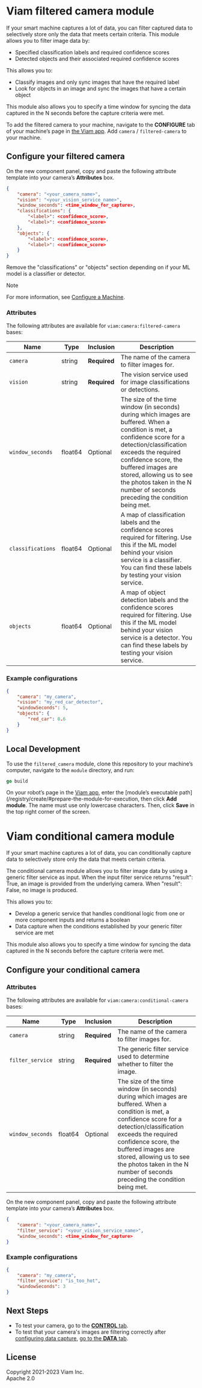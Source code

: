 # Viam filtered camera module

If your smart machine captures a lot of data, you can filter captured data to selectively store only the data that meets certain criteria.
This module allows you to filter image data by:

- Specified classification labels and required confidence scores
- Detected objects and their associated required confidence scores

This allows you to:

- Classify images and only sync images that have the required label
- Look for objects in an image and sync the images that have a certain object

This module also allows you to specify a time window for syncing the data captured in the N seconds before the capture criteria were met.

To add the filtered camera to your machine, navigate to the **CONFIGURE** tab of your machine’s page in [the Viam app](https://app.viam.com/).
Add `camera` / `filtered-camera` to your machine.

## Configure your filtered camera

On the new component panel, copy and paste the following attribute template into your camera’s **Attributes** box.

```json
{
    "camera": "<your_camera_name>",
    "vision": "<your_vision_service_name>",
    "window_seconds": <time_window_for_capture>,
    "classifications": {
        "<label>": <confidence_score>,
        "<label>": <confidence_score>
    },
    "objects": {
        "<label>": <confidence_score>,
        "<label>": <confidence_score>
    }
}
```

Remove the "classifications" or "objects" section depending on if your ML model is a classifier or detector.

> [!NOTE]
> For more information, see [Configure a Machine](https://docs.viam.com/operate/get-started/supported-hardware/#configure-hardware-on-your-machine).

### Attributes

The following attributes are available for `viam:camera:filtered-camera` bases:

| Name | Type | Inclusion | Description |
| ---- | ------ | ------------ | ----------- |
| `camera` | string | **Required** | The name of the camera to filter images for. |
| `vision` | string | **Required** | The vision service used for image classifications or detections. |
| `window_seconds` | float64 | Optional | The size of the time window (in seconds) during which images are buffered. When a condition is met, a confidence score for a detection/classification exceeds the required confidence score, the buffered images are stored, allowing us to see the photos taken in the N number of seconds preceding the condition being met. |
| `classifications` | float64 | Optional | A map of classification labels and the confidence scores required for filtering. Use this if the ML model behind your vision service is a classifier. You can find these labels by testing your vision service. |
| `objects` | float64 | Optional | A map of object detection labels and the confidence scores required for filtering. Use this if the ML model behind your vision service is a detector. You can find these labels by testing your vision service. |

### Example configurations

```json
{
    "camera": "my_camera",
    "vision": "my_red_car_detector",
    "windowSeconds": 5,
    "objects": {
        "red_car": 0.6
    }
}
```

## Local Development

To use the `filtered_camera` module, clone this repository to your
machine’s computer, navigate to the `module` directory, and run:

```go
go build
```

On your robot’s page in the [Viam app](https://app.viam.com/), enter
the [module’s executable path](/registry/create/#prepare-the-module-for-execution, then click
**Add module**.
The name must use only lowercase characters.
Then, click **Save** in the top right corner of the screen.

# Viam conditional camera module

If your smart machine captures a lot of data, you can conditionally capture data to selectively store only the data that meets certain criteria.

The conditional camera module allows you to filter image data by using a generic filter service as input.  When the input filter service returns "result": True, an image is provided from the underlying camera. When "result": False, no image is produced.

This allows you to:

- Develop a generic service that handles conditional logic from one or more component inputs and returns a boolean
- Data capture when the conditions established by your generic filter service are met

This module also allows you to specify a time window for syncing the data captured in the N seconds before the capture criteria were met.

## Configure your conditional camera

### Attributes

The following attributes are available for `viam:camera:conditional-camera` bases:

| Name | Type | Inclusion | Description |
| ---- | ------ | ------------ | ----------- |
| `camera` | string | **Required** | The name of the camera to filter images for. |
| `filter_service` | string | **Required** | The generic filter service used to determine whether to filter the image. |
| `window_seconds` | float64 | Optional | The size of the time window (in seconds) during which images are buffered. When a condition is met, a confidence score for a detection/classification exceeds the required confidence score, the buffered images are stored, allowing us to see the photos taken in the N number of seconds preceding the condition being met. |

On the new component panel, copy and paste the following attribute template into your camera’s **Attributes** box.

```json
{
    "camera": "<your_camera_name>",
    "filter_service": "<your_vision_service_name>",
    "window_seconds": <time_window_for_capture>
}
```

### Example configurations

```json
{
    "camera": "my_camera",
    "filter_service": "is_too_hot",
    "windowSeconds": 3
}
```

## Next Steps

- To test your camera, go to the [**CONTROL** tab](https://docs.viam.com/manage/fleet/robots/#control).
- To test that your camera's images are filtering correctly after [configuring data capture](https://docs.viam.com/services/data/capture/), [go to the **DATA** tab](https://docs.viam.com/data/view/).

## License

Copyright 2021-2023 Viam Inc. <br>
Apache 2.0
